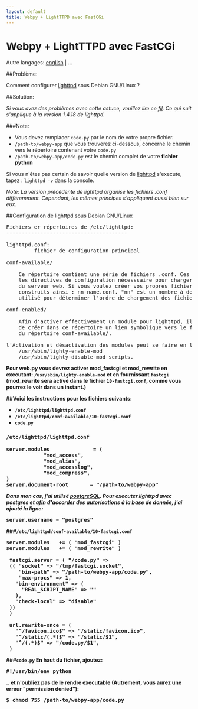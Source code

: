 ```yaml
---
layout: default
title: Webpy + LightTTPD avec FastCGi
---
```


# Webpy + LightTTPD avec FastCGi

Autre langages: [english](/../fastcgi-lighttpd) | ...

##Problème:

Comment configurer [lighttpd](http://www.lighttpd.net/) sous Debian GNU/Linux ?

##Solution:

*Si vous avez des problèmes avec cette astuce, veuillez lire ce [fil](http://www.mail-archive.com/webpy@googlegroups.com/msg02800.html).
Ce qui suit s'applique à la version 1.4.18 de lighttpd.*

###Note:
* Vous devez remplacer <code>code.py</code> par le nom de votre propre fichier.
* <code>/path-to/webpy-app</code> que vous trouverez ci-dessous, concerne le chemin vers le répertoire contenant votre <code>code.py</code>
* <code>/path-to/webpy-app/code.py</code> est le chemin complet de votre **fichier python**


Si vous n'êtes pas certain de savoir quelle version de [lighttpd](http://www.lighttpd.net/) s'execute, tapez : <code>lighttpd -v</code> dans la console.

*Note: La version précédente de lighttpd organise les fichiers .conf différemment. Cependant, les mêmes principes s'appliquent aussi bien sur eux.*


##Configuration de lighttpd sous Debian GNU/Linux

<pre>
Fichiers er répertoires de /etc/lighttpd:
---------------------------------------

lighttpd.conf:
         fichier de configuration principal

conf-available/

	Ce répertoire contient une série de fichiers .conf. Ces fichiers contiennent
	les directives de configuration nécesssaire pour charger et executer les modules
	du serveur web. Si vous voulez créer vos propres fichiers, leurs noms doivent être
	construits ainsi : nn-name.conf. "nn" est un nombre à deux chiffres (ce nombre est
	utilisé pour déterminer l'ordre de chargement des fichiers)	

conf-enabled/

	Afin d'activer effectivement un module pour lighttpd, il est nécessaire
	de créer dans ce répertoire un lien symbolique vers le fichier .conf concerné
	du répertoire conf-available/.

l'Activation et désactivation des modules peut se faire en lançant:
	/usr/sbin/lighty-enable-mod
 	/usr/sbin/lighty-disable-mod scripts.
</pre>

<strong>

Pour web.py vous devrez activer mod_fastcgi et mod_rewrite en executant:
<code>/usr/sbin/lighty-enable-mod</code> et en fournissant <code>fastcgi</code>
(mod_rewrite sera activé dans le fichier <code>10-fastcgi.conf</code>, comme vous pourrez le voir dans un instant.)


##Voici les instructions pour les fichiers suivants:

* <code>/etc/lighttpd/lighttpd.conf</code>
* <code>/etc/lighttpd/conf-available/10-fastcgi.conf</code>
* <code>code.py</code>

### <code>/etc/lighttpd/lighttpd.conf</code>

<pre>
server.modules              = (
            "mod_access",
            "mod_alias",
            "mod_accesslog",
            "mod_compress",
)
server.document-root       = "/path-to/webpy-app"
</pre>


*Dans mon cas, j'ai utilisé [postgreSQL](http://doc.ubuntu-fr.org/postgresql). Pour executer lighttpd avec postgres et afin d'accorder des autorisations à la base de donnée, j'ai ajouté la ligne:*

<pre>
server.username = "postgres"
</pre>

###<code>/etc/lighttpd/conf-available/10-fastcgi.conf</code>

<pre>
server.modules   += ( "mod_fastcgi" )
server.modules   += ( "mod_rewrite" )

 fastcgi.server = ( "/code.py" =>
 (( "socket" => "/tmp/fastcgi.socket",
    "bin-path" => "/path-to/webpy-app/code.py",
    "max-procs" => 1,
   "bin-environment" => (
     "REAL_SCRIPT_NAME" => ""
   ),
   "check-local" => "disable"
 ))
 )

 url.rewrite-once = (
   "^/favicon.ico$" => "/static/favicon.ico",
   "^/static/(.*)$" => "/static/$1",
   "^/(.*)$" => "/code.py/$1",
 )
</pre>

###<code>code.py</code>
En haut du fichier, ajoutez:

<pre>
#!/usr/bin/env python
</pre>

.. et n'oubliez pas de le rendre executable (Autrement, vous aurez une erreur "permission denied"):

<pre>
$ chmod 755 /path-to/webpy-app/code.py
</pre>
